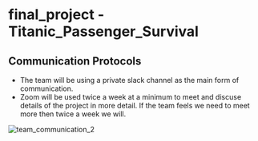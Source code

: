 # final_project - Titanic_Passenger_Survival

## Communication Protocols

- The team will be using a private slack channel as the main form of communication. 
- Zoom will be used twice a week at a minimum to meet and discuse details of the project in more detail. If the team feels we need to meet more then twice a week we will.

![team_communication_2](https://user-images.githubusercontent.com/106495422/198314850-c9e5acbf-42a1-47bc-92cf-9494c95e862d.png)

